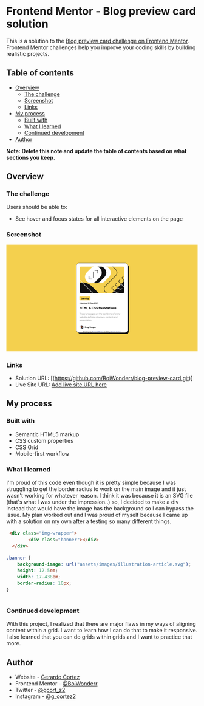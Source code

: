 # Frontend Mentor - Blog preview card solution

This is a solution to the [Blog preview card challenge on Frontend Mentor](https://www.frontendmentor.io/challenges/blog-preview-card-ckPaj01IcS). Frontend Mentor challenges help you improve your coding skills by building realistic projects. 

## Table of contents

- [Overview](#overview)
  - [The challenge](#the-challenge)
  - [Screenshot](#screenshot)
  - [Links](#links)
- [My process](#my-process)
  - [Built with](#built-with)
  - [What I learned](#what-i-learned)
  - [Continued development](#continued-development)
- [Author](#author)

**Note: Delete this note and update the table of contents based on what sections you keep.**

## Overview

### The challenge

Users should be able to:

- See hover and focus states for all interactive elements on the page

### Screenshot

![](assets/images/screenshot.png)


### Links

- Solution URL: [(https://github.com/BoiWonderr/blog-preview-card.git)]
- Live Site URL: [Add live site URL here](https://your-live-site-url.com)

## My process

### Built with

- Semantic HTML5 markup
- CSS custom properties
- CSS Grid
- Mobile-first workflow


### What I learned

I'm proud of this code even though it is pretty simple because I was struggling to get the border radius to work on the main image and it just wasn't working for whatever reason. I think it was because it is an SVG file (that's what I was under the impression..) so, I decided to make a div instead that would have the image has the background so I can bypass the issue. My plan worked out and I was proud of myself because I came up with a solution on my own after a testing so many different things.

```html
 <div class="img-wrapper">
        <div class="banner"></div>
  </div>
```
```css
.banner {
    background-image: url("assets/images/illustration-article.svg");  
    height: 12.5em;
    width: 17.438em;
    border-radius: 10px;
}
```
```js

```

### Continued development

With this project, I realized that there are major flaws in my ways of aligning content within a grid. I want to learn how I can do that to make it responsive. I also learned that you can do grids within grids and I want to practice that more.


## Author

- Website - [Gerardo Cortez](N/A)
- Frontend Mentor - [@BoiWonderr](https://www.frontendmentor.io/profile/BoiWonderr)
- Twitter - [@gcort_z2](https://x.com/gcort_z2)
- Instagram - [@g_cortez2](https://www.instagram.com/g_cortez2/)


